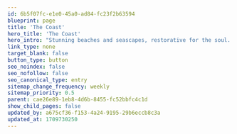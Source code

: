 ```yaml
---
id: 6b5f07fc-e1e0-45a0-ad84-fc23f2b63594
blueprint: page
title: 'The Coast'
hero_title: 'The Coast'
hero_intro: "Stunning beaches and seascapes, restorative for the soul. We can't seperate our coast from our rivers, interconnected from source to sea."
link_type: none
target_blank: false
button_type: button
seo_noindex: false
seo_nofollow: false
seo_canonical_type: entry
sitemap_change_frequency: weekly
sitemap_priority: 0.5
parent: cae26e89-1eb8-4d6b-8455-fc52bbfc4c1d
show_child_pages: false
updated_by: a675cf36-f153-4a24-9195-29b6eccb8c3a
updated_at: 1709730250
---
```

